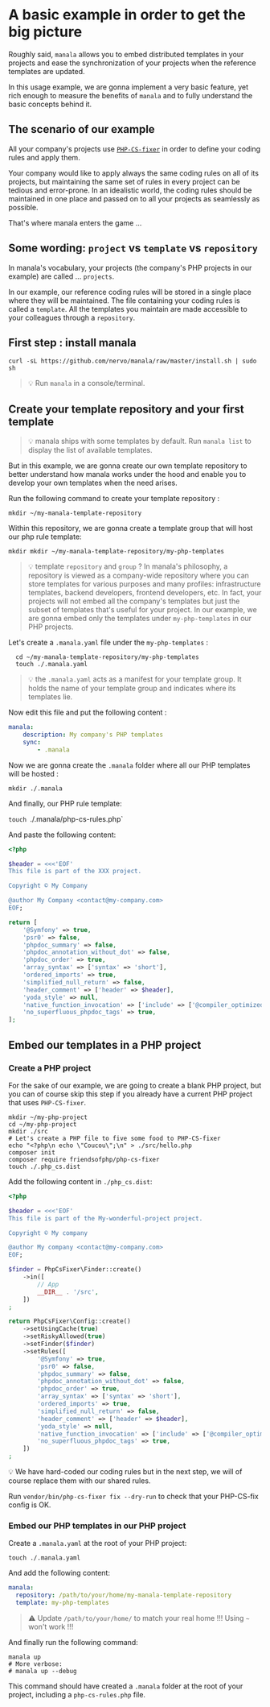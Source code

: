 # A basic example in order to get the big picture

Roughly said, `manala` allows you to embed distributed templates in your projects and ease the synchronization of your projects when the reference templates are updated.

In this usage example, we are gonna implement a very basic feature, yet rich enough to measure the benefits of `manala` and to fully understand the basic concepts behind it.

## The scenario of our example

All your company's projects use [`PHP-CS-fixer`](https://github.com/FriendsOfPHP/PHP-CS-Fixer) in order to define your coding rules and apply them.

Your company would like to apply always the same coding rules on all of its projects, but maintaining the same set of rules in every project can be tedious and error-prone. In an idealistic world, the coding rules should be maintained in one place and passed on to all your projects as seamlessly as possible.

That's where manala enters the game ...

## Some wording: `project` vs `template` vs `repository`

In manala's vocabulary, your projects (the company's PHP projects in our example) are called ... `projects`.

In our example, our reference coding rules will be stored in a single place where they will be maintained. The file containing your coding rules is called a `template`. All the templates you maintain are made accessible to your colleagues through a `repository`.

## First step : install manala

```
curl -sL https://github.com/nervo/manala/raw/master/install.sh | sudo sh
```

> :bulb: Run `manala` in a console/terminal.

## Create your template repository and your first template

> :bulb: manala ships with some templates by default. Run `manala list` to display the list of available templates.

But in this example, we are gonna create our own template repository to better understand how manala works under the hood and enable you to develop your own templates when the need arises.

Run the following command to create your template repository : 

`mkdir ~/my-manala-template-repository`

Within this repository, we are gonna create a template group that will host our php rule template: 

`mkdir mkdir ~/my-manala-template-repository/my-php-templates`

> :bulb: template `repository` and `group` ? In manala's philosophy, a repository is viewed as a company-wide repository where you can store templates for various purposes and many profiles: infrastructure templates, backend developers, frontend developers, etc. In fact, your projects will not embed all the company's templates but just the subset of templates that's useful for your project. In our example, we are gonna embed only the templates under `my-php-templates` in our PHP projects.

Let's create a `.manala.yaml` file under the `my-php-templates` : 

```shell
  cd ~/my-manala-template-repository/my-php-templates
  touch ./.manala.yaml
```

> :bulb: the `.manala.yaml` acts as a manifest for your template group. It holds the name of your template group and indicates where its templates lie.

Now edit this file and put the following content : 

```yaml
manala:
    description: My company's PHP templates
    sync:
        - .manala
```

Now we are gonna create the `.manala` folder where all our PHP templates will be hosted : 

`mkdir ./.manala`

And finally, our PHP rule template:

`touch `./.manala/php-cs-rules.php`

And paste the following content:

```php
<?php

$header = <<<'EOF'
This file is part of the XXX project.

Copyright © My Company

@author My Company <contact@my-company.com>
EOF;

return [
    '@Symfony' => true,
    'psr0' => false,
    'phpdoc_summary' => false,
    'phpdoc_annotation_without_dot' => false,
    'phpdoc_order' => true,
    'array_syntax' => ['syntax' => 'short'],
    'ordered_imports' => true,
    'simplified_null_return' => false,
    'header_comment' => ['header' => $header],
    'yoda_style' => null,
    'native_function_invocation' => ['include' => ['@compiler_optimized']],
    'no_superfluous_phpdoc_tags' => true,
];

```

## Embed our templates in a PHP project

### Create a PHP project

For the sake of our example, we are going to create a blank PHP project, but you can of course skip this step if you already have a current PHP project that uses `PHP-CS-fixer`.

```shell
mkdir ~/my-php-project
cd ~/my-php-project
mkdir ./src
# Let's create a PHP file to five some food to PHP-CS-fixer
echo "<?php\n echo \"Coucou\";\n" > ./src/hello.php
composer init
composer require friendsofphp/php-cs-fixer
touch ./.php_cs.dist
```

Add the following content in `./php_cs.dist`:

```php
<?php

$header = <<<'EOF'
This file is part of the My-wonderful-project project.

Copyright © My company

@author My company <contact@my-company.com>
EOF;

$finder = PhpCsFixer\Finder::create()
    ->in([
        // App
        __DIR__ . '/src',
    ])
;

return PhpCsFixer\Config::create()
    ->setUsingCache(true)
    ->setRiskyAllowed(true)
    ->setFinder($finder)
    ->setRules([
        '@Symfony' => true,
        'psr0' => false,
        'phpdoc_summary' => false,
        'phpdoc_annotation_without_dot' => false,
        'phpdoc_order' => true,
        'array_syntax' => ['syntax' => 'short'],
        'ordered_imports' => true,
        'simplified_null_return' => false,
        'header_comment' => ['header' => $header],
        'yoda_style' => null,
        'native_function_invocation' => ['include' => ['@compiler_optimized']],
        'no_superfluous_phpdoc_tags' => true,
    ])
;
```

:bulb: We have hard-coded our coding rules but in the next step, we will of course replace them with our shared rules.

Run `vendor/bin/php-cs-fixer fix --dry-run` to check that your PHP-CS-fix config is OK.

### Embed our PHP templates in our PHP project

Create a `.manala.yaml` at the root of your PHP project:

`touch ./.manala.yaml`

And add the following content:

```yaml
manala:
  repository: /path/to/your/home/my-manala-template-repository
  template: my-php-templates
```

> :warning: Update `/path/to/your/home/` to match your real home !!! Using `~` won't work !!!

And finally run the following command:


```shell
manala up
# More verbose:
# manala up --debug
```

This command should have created a `.manala` folder at the root of your project, including a `php-cs-rules.php` file.

